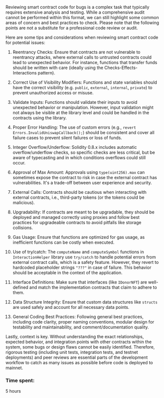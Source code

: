 Reviewing smart contract code for bugs is a complex task that typically requires extensive analysis and testing. While a comprehensive audit cannot be performed within this format, we can still highlight some common areas of concern and best practices to check. Please note that the following points are not a substitute for a professional code review or audit.

Here are some tips and considerations when reviewing smart contract code for potential issues:

1. Reentrancy Checks: Ensure that contracts are not vulnerable to reentrancy attacks, where external calls to untrusted contracts could lead to unexpected behavior. For instance, functions that transfer funds should be written with care (ideally using the Checks-Effects-Interactions pattern).

2. Correct Use of Visibility Modifiers: Functions and state variables should have the correct visibility (e.g. `public`, `external`, `internal`, `private`) to prevent unauthorized access or misuse.

3. Validate Inputs: Functions should validate their inputs to avoid unexpected behavior or manipulation. However, input validation might not always be visible at the library level and could be handled in the contracts using the library.

4. Proper Error Handling: The use of custom errors (e.g., `revert Errors.InvalidUniswapCallback();`) should be consistent and cover all failure cases to prevent silent failures or loss of funds.

5. Integer Overflow/Underflow: Solidity 0.8.x includes automatic overflow/underflow checks, so specific checks are less critical, but be aware of typecasting and in which conditions overflows could still occur.

6. Approval of Max Amount: Approvals using `type(uint256).max` can sometimes expose the contract to risk in case the external contract has vulnerabilities. It's a trade-off between user experience and security.

7. External Calls: Contracts should be cautious when interacting with external contracts, i.e., third-party tokens (or the tokens could be malicious).

8. Upgradability: If contracts are meant to be upgradable, they should be deployed and managed correctly using proxies and follow best practices for upgradeable contracts to avoid pitfalls like storage collisions.

9. Gas Usage: Ensure that functions are optimized for gas usage, as inefficient functions can be costly when executed.

10. Use of try/catch: The `computeName` and `computeSymbol` functions in `InteractionHelper` library use `try/catch` to handle potential errors from external contract calls, which is a safety feature. However, they revert to hardcoded placeholder strings `"???"` in case of failure. This behavior should be acceptable in the context of the application.

11. Interface Definitions: Make sure that interfaces (like `IDonorNFT`) are well-defined and match the implementation contracts that claim to adhere to them.

12. Data Structure Integrity: Ensure that custom data structures like `structs` are used safely and account for all necessary data points.

13. General Coding Best Practices: Following general best practices, including code clarity, proper naming conventions, modular design for testability and maintainability, and comment/documentation quality.

Lastly, context is key. Without understanding the exact relationships, expected behavior, and integration points with other contracts within the system, some bugs or design flaws cannot be easily identified. Therefore, rigorous testing (including unit tests, integration tests, and testnet deployments) and peer reviews are essential parts of the development workflow to catch as many issues as possible before code is deployed to mainnet.

### Time spent:
5 hours